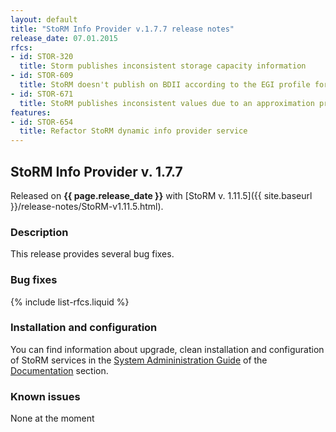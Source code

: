 ```yaml
---
layout: default
title: "StoRM Info Provider v.1.7.7 release notes"
release_date: 07.01.2015
rfcs:
- id: STOR-320
  title: Storm publishes inconsistent storage capacity information
- id: STOR-609
  title: StoRM doesn't publish on BDII according to the EGI profile for GLUE 2.0
- id: STOR-671
  title: StoRM publishes inconsistent values due to an approximation problem
features:
- id: STOR-654
  title: Refactor StoRM dynamic info provider service
---
```


## StoRM Info Provider v. 1.7.7

Released on **{{ page.release_date }}** with [StoRM v. 1.11.5]({{ site.baseurl }}/release-notes/StoRM-v1.11.5.html).

### Description

This release provides several bug fixes.

### Bug fixes

{% include list-rfcs.liquid %}

### Installation and configuration

You can find information about upgrade, clean installation and configuration of StoRM services in the [System Admininistration Guide][storm-sysadmin-guide] of the [Documentation][storm-documentation] section.

### Known issues

None at the moment

[storm-documentation]: {{site.baseurl}}/documentation.html
[storm-sysadmin-guide]: {{site.baseurl}}/documentation/sysadmin-guide/1.11.5
